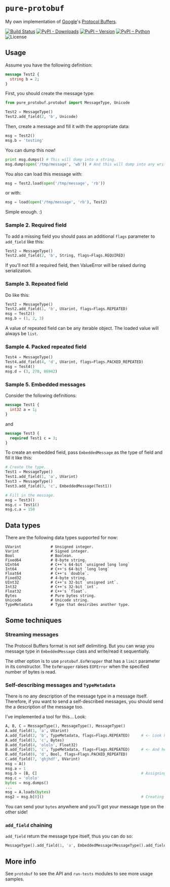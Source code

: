 # `pure-protobuf`

My own implementation of [Google](http://www.google.com)'s [Protocol Buffers](http://code.google.com/apis/protocolbuffers/docs/encoding.html).

[![Build Status](https://travis-ci.org/eigenein/protobuf.svg?branch=master)](https://travis-ci.org/eigenein/protobuf)
[![PyPI - Downloads](https://img.shields.io/pypi/dm/pure-protobuf.svg)](https://pypi.org/project/pure-protobuf/)
[![PyPI – Version](https://img.shields.io/pypi/v/pure-protobuf.svg)](https://pypi.org/project/pure-protobuf/#history)
[![PyPI – Python](https://img.shields.io/pypi/pyversions/pure-protobuf.svg)](https://pypi.org/project/pure-protobuf/#files)
![License](https://img.shields.io/pypi/l/pure-protobuf.svg)

## Usage

Assume you have the following definition:

```proto
message Test2 {
  string b = 2;
}
```
    
First, you should create the message type:

```python
from pure_protobuf.protobuf import MessageType, Unicode

Test2 = MessageType()
Test2.add_field(2, 'b', Unicode)
```
    
Then, create a message and fill it with the appropriate data:

```python
msg = Test2()
msg.b = 'testing'
```
    
You can dump this now!

```python
print msg.dumps() # This will dump into a string.
msg.dump(open('/tmp/message', 'wb')) # And this will dump into any write-like object.
```
    
You also can load this message with:

```python
msg = Test2.load(open('/tmp/message', 'rb'))
```

or with:

```python
msg = load(open('/tmp/message', 'rb'), Test2)
```
    
Simple enough. :)

### Sample 2. Required field

To add a missing field you should pass an additional `flags` parameter to `add_field` like this:

```python
Test2 = MessageType()
Test2.add_field(2, 'b', String, flags=Flags.REQUIRED)
```
    
If you'll not fill a required field, then ValueError will be raised during serialization.

### Sample 3. Repeated field

Do like this:

```python
Test2 = MessageType()
Test2.add_field(1, 'b', UVarint, flags=Flags.REPEATED)
msg = Test2()
msg.b = (1, 2, 3)
```
    
A value of repeated field can be any iterable object. The loaded value will always be `list`.

### Sample 4. Packed repeated field

```python
Test4 = MessageType()
Test4.add_field(4, 'd', UVarint, flags=Flags.PACKED_REPEATED)
msg = Test4()
msg.d = (3, 270, 86942)
```
    
### Sample 5. Embedded messages

Consider the following definitions:

```proto
message Test1 {
  int32 a = 1;
}
```
    
and

```proto
message Test3 {
  required Test1 c = 3;
}
```
    
To create an embedded field, pass `EmbeddedMessage` as the type of field and fill it like this:

```python
# Create the type.
Test1 = MessageType()
Test1.add_field(1, 'a', UVarint)
Test3 = MessageType()
Test3.add_field(3, 'c', EmbeddedMessage(Test1))

# Fill in the message.
msg = Test3()
msg.c = Test1()
msg.c.a = 150
```
    
## Data types

There are the following data types supported for now:

    UVarint             # Unsigned integer.
    Varint              # Signed integer.
    Bool                # Boolean.
    Fixed64             # 8-byte string.
    UInt64              # C++'s 64-bit `unsigned long long`
    Int64               # C++'s 64-bit `long long`
    Float64             # C++'s `double`.
    Fixed32             # 4-byte string.
    UInt32              # C++'s 32-bit `unsigned int`.
    Int32               # C++'s 32-bit `int`.
    Float32             # C++'s `float`.
    Bytes               # Pure bytes string.
    Unicode             # Unicode string.
    TypeMetadata        # Type that describes another type.

## Some techniques

### Streaming messages

The Protocol Buffers format is not self delimiting. But you can wrap you message type in `EmbeddedMessage` class and write/read it sequentially.

The other option is to use `protobuf.EofWrapper` that has a `limit` parameter in its constructor. The `EofWrapper` raises `EOFError` when the specified number of bytes is read.

### Self-describing messages and `TypeMetadata`

There is no any description of the message type in a message itself. Therefore, if you want to send a self-described messages, you should send the a description of the message too.

I've implemented a tool for this... Look:

```python
A, B, C = MessageType(), MessageType(), MessageType()
A.add_field(1, 'a', UVarint)
A.add_field(2, 'b', TypeMetadata, flags=Flags.REPEATED)     # <- Look here!
A.add_field(3, 'c', Bytes)
B.add_field(4, 'ololo', Float32)
B.add_field(5, 'c', TypeMetadata, flags=Flags.REPEATED)     # <- And here!
B.add_field(6, 'd', Bool, flags=Flags.PACKED_REPEATED)
C.add_field(7, 'ghjhdf', UVarint)
msg = A()
msg.a = 1
msg.b = [B, C]                                              # Assigning of types.
msg.c = 'ololo'
bytes = msg.dumps()
...
msg = A.loads(bytes)
msg2 = msg.b[0]()                                           # Creating a message of the loaded type.
```

You can send your `bytes` anywhere and you'll got your message type on the other side!

### `add_field` chaining

`add_field` return the message type itself, thus you can do so:

```python
MessageType().add_field(1, 'a', EmbeddedMessage(MessageType().add_field(1, 'a', UVarint)))
```

## More info

See `protobuf` to see the API and `run-tests` modules to see more usage samples.
